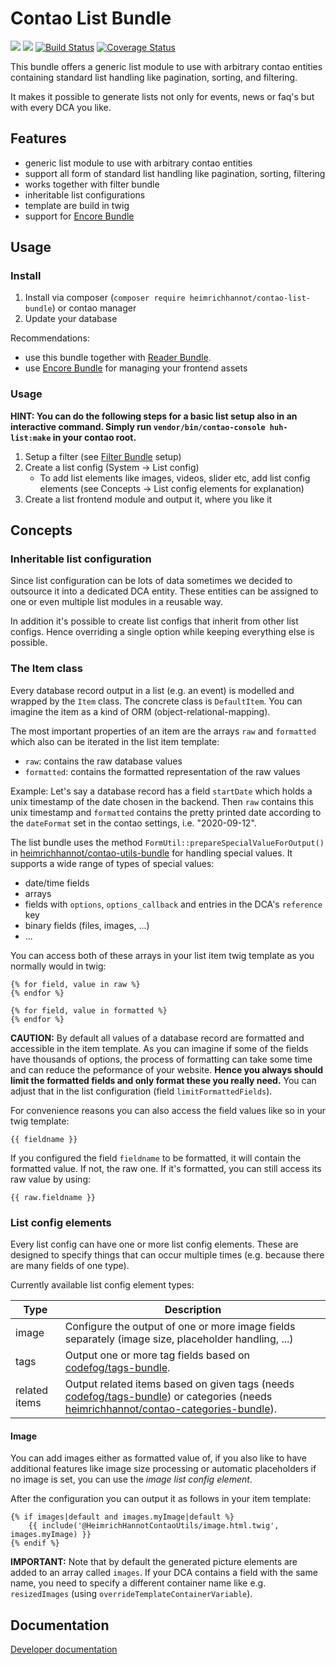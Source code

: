 # Contao List Bundle

[![](https://img.shields.io/packagist/v/heimrichhannot/contao-list-bundle.svg)](https://packagist.org/packages/heimrichhannot/contao-list-bundle)
[![](https://img.shields.io/packagist/dt/heimrichhannot/contao-list-bundle.svg)](https://packagist.org/packages/heimrichhannot/contao-list-bundle)
[![Build Status](https://travis-ci.org/heimrichhannot/contao-list-bundle.svg?branch=master)](https://travis-ci.org/heimrichhannot/contao-list-bundle)
[![Coverage Status](https://coveralls.io/repos/github/heimrichhannot/contao-list-bundle/badge.svg?branch=master)](https://coveralls.io/github/heimrichhannot/contao-list-bundle?branch=master)

This bundle offers a generic list module to use with arbitrary contao entities containing standard list handling like pagination, sorting, and filtering.

It makes it possible to generate lists not only for events, news or faq's but with every DCA you like.

## Features
- generic list module to use with arbitrary contao entities
- support all form of standard list handling like pagination, sorting, filtering
- works together with filter bundle
- inheritable list configurations
- template are build in twig
- support for [Encore Bundle](https://github.com/heimrichhannot/contao-encore-bundle)

## Usage

### Install

1. Install via composer (`composer require heimrichhannot/contao-list-bundle`) or contao manager
1. Update your database

Recommendations:
- use this bundle together with [Reader Bundle](https://github.com/heimrichhannot/contao-reader-bundle).
- use [Encore Bundle](https://github.com/heimrichhannot/contao-encore-bundle) for managing your frontend assets

### Usage

**HINT: You can do the following steps for a basic list setup also in an interactive command. Simply run `vendor/bin/contao-console huh-list:make` in your contao root.**

1. Setup a filter (see [Filter Bundle](https://github.com/heimrichhannot/contao-filter-bundle) setup)
1. Create a list config (System -> List config)
    * To add list elements like images, videos, slider etc, add list config elements (see Concepts -> List config elements for explanation)
1. Create a list frontend module and output it, where you like it

## Concepts

### Inheritable list configuration

Since list configuration can be lots of data sometimes we decided to outsource it into a dedicated DCA entity.
These entities can be assigned to one or even multiple list modules in a reusable way.

In addition it's possible to create list configs that inherit from other list configs.
Hence overriding a single option while keeping everything else is possible.

### The Item class

Every database record output in a list (e.g. an event) is modelled and wrapped by the `Item` class. The concrete class is `DefaultItem`. You can imagine
the item as a kind of ORM (object-relational-mapping).

The most important properties of an item are the arrays `raw` and `formatted` which also can be iterated in the list item template:

- `raw`: contains the raw database values
- `formatted`: contains the formatted representation of the raw values

Example: Let's say a database record has a field `startDate` which holds a unix timestamp of the date chosen in the backend.
Then `raw` contains this unix timestamp and `formatted` contains the pretty printed date according to the `dateFormat` set in
the contao settings, i.e. "2020-09-12".

The list bundle uses the method `FormUtil::prepareSpecialValueForOutput()` in [heimrichhannot/contao-utils-bundle](https://github.com/heimrichhannot/contao-utils-bundle)
for handling special values. It supports a wide range of types of special values:
- date/time fields
- arrays
- fields with `options`, `options_callback` and entries in the DCA's `reference` key
- binary fields (files, images, ...)
- ...

You can access both of these arrays in your list item twig template as you normally would in twig:

```twig
{% for field, value in raw %}
{% endfor %}

{% for field, value in formatted %}
{% endfor %}
```

**CAUTION:** By default all values of a database record are formatted and accessible in the item template. As you can imagine
if some of the fields have thousands of options, the process of formatting can take some time and can reduce the peformance
of your website. **Hence you always should limit the formatted fields and only format these you really need.** You can adjust that
in the list configuration (field `limitFormattedFields`).

For convenience reasons you can also access the field values like so in your twig template:

```twig
{{ fieldname }}
```

If you configured the field `fieldname` to be formatted, it will contain the formatted value. If not, the raw one. If
it's formatted, you can still access its raw value by using:

```twig
{{ raw.fieldname }}
```

### List config elements

Every list config can have one or more list config elements. These are designed to specify things that can occur
multiple times (e.g. because there are many fields of one type).

Currently available list config element types:

Type          | Description
--------------|------------
image         | Configure the output of one or more image fields separately (image size, placeholder handling, ...)
tags          | Output one or more tag fields based on [codefog/tags-bundle](https://github.com/codefog/tags-bundle).
related items | Output related items based on given tags (needs [codefog/tags-bundle](https://github.com/codefog/tags-bundle)) or categories (needs [heimrichhannot/contao-categories-bundle](https://github.com/heimrichhannot/contao-categories-bundle)).

#### Image

You can add images either as formatted value of, if you also like to have additional features like image size processing
or automatic placeholders if no image is set, you can use the *image list config element*.

After the configuration you can output it as follows in your item template:

```twig
{% if images|default and images.myImage|default %}
    {{ include('@HeimrichHannotContaoUtils/image.html.twig', images.myImage) }}
{% endif %}
```

**IMPORTANT:** Note that by default the generated picture elements are added to an array called `images`. If your DCA
contains a field with the same name, you need to specify a different container name like e.g. `resizedImages`
(using `overrideTemplateContainerVariable`).

## Documentation

[Developer documentation](docs/developers.md)
